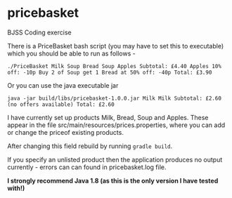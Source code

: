 # pricebasket
BJSS Coding exercise

There is a PriceBasket bash script (you may have to set this to executable) which you should be able to run as follows - 

`./PriceBasket Milk Soup Bread Soup Apples
Subtotal: £4.40
Apples 10% off: -10p
Buy 2 of Soup get 1 Bread at 50% off: -40p
Total: £3.90`

Or you can use the java executable jar 

`java -jar build/libs/pricebasket-1.0.0.jar Milk Milk
Subtotal: £2.60
(no offers available)
Total: £2.60`

I have currently set up products Milk, Bread, Soup and Apples. These appear in the file src/main/resources/prices.properties, where you can add or change the priceof existing products.

After changing this field rebuild by running `gradle build`.

If you specify an unlisted product then the application produces no output currently - errors can can found in pricebasket.log file.

**I strongly recommend Java 1.8 (as this is the only version I have tested with!)**